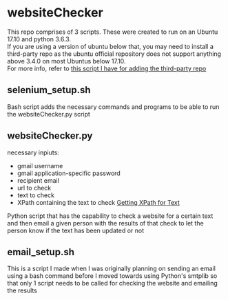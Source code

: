 # websiteChecker

This repo comprises of 3 scripts. These were created to run on an Ubuntu 17.10 and python 3.6.3.  
If you are using a version of ubuntu below that, you may need to install a third-party repo as the ubuntu official repository does not support anything above 3.4.0 on most Ubuntus below 17.10.  
For more info, refer to [this script I have for adding the third-party repo](https://github.com/modernNeo/quickRef/blob/master/update_python.sh)
  
## selenium_setup.sh  

Bash script adds the necessary commands and programs to be able to run the websiteChecker.py script  
  
## websiteChecker.py  

necessary inpiuts:  
 * gmail username
 * gmail application-specific password
 * recipient email
 * url to check
 * text to check
 * XPath containing the text to check
[Getting XPath for Text](getting_xpath.png)
  
Python script that has the capability to check a website for a certain text and then email a given person with the results of that check to let the person know if the text has been updated or not  
  
## email_setup.sh  

This is a script I made when I was originally planning on sending an email using a bash command before I moved towards using Python's smtplib so that only 1 script needs to be called for checking the website and emailing the results